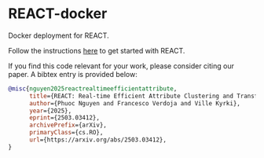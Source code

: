 # REACT-docker

Docker deployment for REACT.

Follow the instructions [here](https://github.com/aalto-intelligent-robotics/REACT?tab=readme-ov-file#-building-react) to get started with REACT.

If you find this code relevant for your work, please consider citing our paper. A bibtex entry is provided below:

```bibtex
@misc{nguyen2025reactrealtimeefficientattribute,
      title={REACT: Real-time Efficient Attribute Clustering and Transfer for Updatable 3D Scene Graph}, 
      author={Phuoc Nguyen and Francesco Verdoja and Ville Kyrki},
      year={2025},
      eprint={2503.03412},
      archivePrefix={arXiv},
      primaryClass={cs.RO},
      url={https://arxiv.org/abs/2503.03412}, 
}
```
